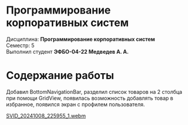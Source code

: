 # Программирование корпоративных систем
Дисциплина: **Программирование корпоративных систем** <br>
Семестр: 5 <br>
Выполнил студент **ЭФБО-04-22 Медведев А. А.** <br>

# Содержание работы
Добавил BottomNavigationBar, разделил список товаров на 2 столбца при помощи GridView, появилась возможность добавлять товар в избранное, появился экран с профилем пользователя.

[SVID_20241008_225955_1.webm](https://github.com/user-attachments/assets/d610c11b-3cbc-4e9f-9ef3-6472ce78ba93)
